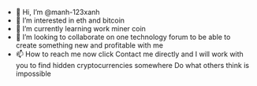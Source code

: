 - 👋 Hi, I’m @manh-123xanh
- 👀 I’m interested in eth and bitcoin
- 🌱 I’m currently learning work miner coin
- 💞️ I’m looking to collaborate on one technology forum to be able to create something new and profitable with me 
- 📫 How to reach me now click 
Contact me directly and I will work with you to find hidden cryptocurrencies somewhere
Do what others think is impossible

<!---
manh-123xanh/manh-123xanh is a ✨ special ✨ repository because its `README.md` (this file) appears on your GitHub profile.
You can click the Preview link to take a look at your changes.
---> 
